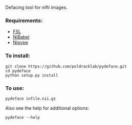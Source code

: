 Defacing tool for nifti images.

### Requirements:
- [FSL](https://fsl.fmrib.ox.ac.uk/fsl/fslwiki/FSL)
- [NiBabel](http://nipy.org/nibabel/)
- [Nipype](http://nipype.readthedocs.io/en/latest/)

### To install:
```
git clone https://github.com/poldracklab/pydeface.git
cd pydeface
python setup.py install
```

### To use:
```
pydeface infile.nii.gz
```

Also see the help for additional options:
```
pydeface --help
```
